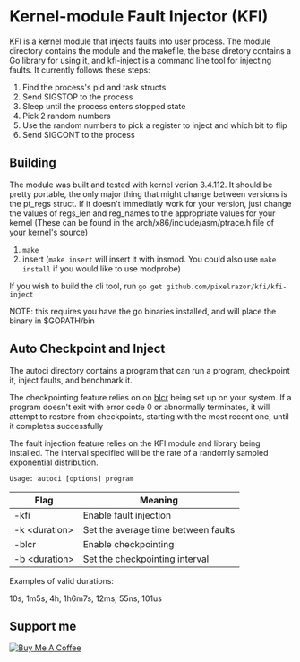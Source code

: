 # Kernel-module Fault Injector (KFI)
KFI is a kernel module that injects faults into user process.
The module directory contains the module and the makefile, the base diretory contains a Go library for using it, and kfi-inject is a command line tool for injecting faults.
It currently follows these steps:
1. Find the process's pid and task structs
2. Send SIGSTOP to the process
3. Sleep until the process enters stopped state
4. Pick 2 random numbers
5. Use the random numbers to pick a register to inject and which bit to flip
6. Send SIGCONT to the process
## Building
The module was built and tested with kernel verion 3.4.112.
It should be pretty portable, the only major thing that might change between versions is the pt\_regs struct.
If it doesn't immediatly work for your version, just change the values of regs\_len and reg\_names to the appropriate values for your kernel (These can be found in the arch/x86/include/asm/ptrace.h file of your kernel's source)
1. `make`
2. insert (`make insert` will insert it with insmod. You could also use `make install` if you would like to use modprobe)

If you wish to build the cli tool, run `go get github.com/pixelrazor/kfi/kfi-inject`

NOTE: this requires you have the go binaries installed, and will place the binary in $GOPATH/bin

## Auto Checkpoint and Inject

The autoci directory contains a program that can run a program, checkpoint it, inject faults, and benchmark it. 

The checkpointing feature relies on on [blcr](http://crd.lbl.gov/departments/computer-science/CLaSS/research/BLCR/) being set up on your system. If a program doesn't exit with error code 0 or abnormally terminates, it will attempt to restore from checkpoints, starting with the most recent one, until it completes successfully

The fault injection feature relies on the KFI module and library being installed. The interval specified will be the rate of a randomly sampled exponential distribution.

`Usage: autoci [options] program`

Flag | Meaning
--- | ---
\-kfi | Enable fault injection
\-k \<duration\> | Set the average time between faults
\-blcr | Enable checkpointing
\-b \<duration\> | Set the checkpointing interval

Examples of valid durations:

10s, 1m5s, 4h, 1h6m7s, 12ms, 55ns, 101us

## Support me
<a href="https://www.buymeacoffee.com/iZ1Dhem" target="_blank"><img src="https://www.buymeacoffee.com/assets/img/custom_images/purple_img.png" alt="Buy Me A Coffee" style="height: auto !important;width: auto !important;" ></a>

